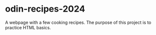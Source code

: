 # odin-recipes-2024
A webpage with a few cooking recipes. The purpose of this project is to practice HTML basics.